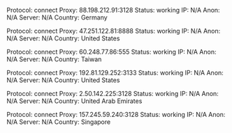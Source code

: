 Protocol: connect
Proxy: 88.198.212.91:3128
Status: working
IP: N/A
Anon: N/A
Server: N/A
Country: Germany

Protocol: connect
Proxy: 47.251.122.81:8888
Status: working
IP: N/A
Anon: N/A
Server: N/A
Country: United States

Protocol: connect
Proxy: 60.248.77.86:555
Status: working
IP: N/A
Anon: N/A
Server: N/A
Country: Taiwan

Protocol: connect
Proxy: 192.81.129.252:3133
Status: working
IP: N/A
Anon: N/A
Server: N/A
Country: United States

Protocol: connect
Proxy: 2.50.142.225:3128
Status: working
IP: N/A
Anon: N/A
Server: N/A
Country: United Arab Emirates

Protocol: connect
Proxy: 157.245.59.240:3128
Status: working
IP: N/A
Anon: N/A
Server: N/A
Country: Singapore

